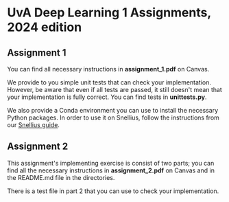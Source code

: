 # UvA Deep Learning 1 Assignments, 2024 edition

## Assignment 1

You can find all necessary instructions in **assignment_1.pdf** on Canvas.

We provide to you simple unit tests that can check your implementation. However, be aware that even if all tests are passed, it still doesn't mean that your implementation is fully correct. You can find tests in **unittests.py**.

We also provide a Conda environment you can use to install the necessary Python packages.
In order to use it on Snellius, follow the instructions from our [Snellius guide](https://uvadlc-notebooks.readthedocs.io/en/latest/tutorial_notebooks/tutorial1/Lisa_Cluster.html).


## Assignment 2

This assignment's implementing exercise is consist of two parts; you can find all the necessary instructions in **assignment_2.pdf** on Canvas and in the README.md file in the directories. 

There is a test file in part 2 that you can use to check your implementation. 
